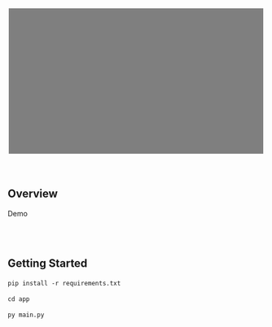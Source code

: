<div style="text-align:center">
    <img src="app/static/logo.png" alt="logo.png" width="500"/>
</div>
<br>
<br>

## Overview

Demo

<br>
<br>

## Getting Started

`pip install -r requirements.txt`

`cd app`

`py main.py`
